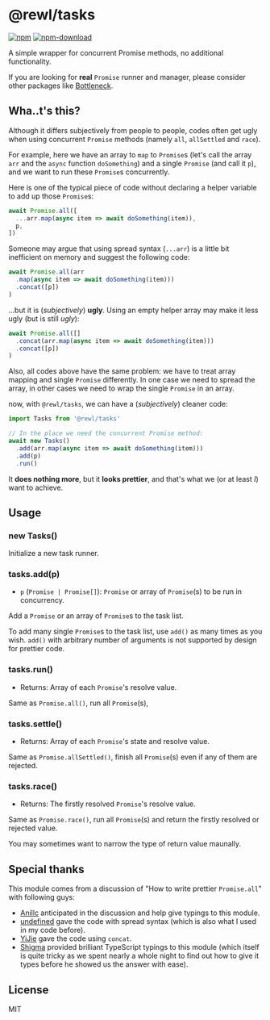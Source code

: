 # @rewl/tasks

[![npm](https://img.shields.io/npm/v/@rewl/tasks?style=flat-square)](https://www.npmjs.com/package/@rewl/tasks)
[![npm-download](https://img.shields.io/npm/dw/@rewl/tasks?style=flat-square)](https://www.npmjs.com/package/@rewl/tasks)

A simple wrapper for concurrent Promise methods, no additional functionality.

If you are looking for **real** `Promise` runner and manager, please consider other packages like [Bottleneck](https://github.com/SGrondin/bottleneck).

## Wha..t's this?

Although it differs subjectively from people to people, codes often get ugly when using concurrent `Promise` methods (namely `all`, `allSettled` and `race`).

For example, here we have an array to `map` to `Promise`s (let's call the array `arr` and the `async` function `doSomething`) and a single `Promise` (and call it `p`), and we want to run these `Promise`s concurrently.

Here is one of the typical piece of code without declaring a helper variable to add up those `Promise`s:

```js
await Promise.all([
  ...arr.map(async item => await doSomething(item)),
  p,
])
```

Someone may argue that using spread syntax (`...arr`) is a little bit inefficient on memory and suggest the following code:

```js
await Promise.all(arr
  .map(async item => await doSomething(item)))
  .concat([p])
)
```

...but it is (*subjectively*) **ugly**. Using an empty helper array may make it less ugly (but is still *ugly*):

```js
await Promise.all([]
  .concat(arr.map(async item => await doSomething(item)))
  .concat([p])
)
```

Also, all codes above have the same problem: we have to treat array mapping and single `Promise` differently. In one case we need to spread the array, in other cases we need to wrap the single `Promise` in an array.

now, with `@rewl/tasks`, we can have a (*subjectively*) cleaner code:

```js
import Tasks from '@rewl/tasks'

// In the place we need the concurrent Promise method:
await new Tasks()
  .add(arr.map(async item => await doSomething(item)))
  .add(p)
  .run()
```

It **does nothing more**, but it **looks prettier**, and that's what we (or at least *I*) want to achieve.

## Usage

### new Tasks()

Initialize a new task runner.

### tasks.add(p)

- `p` (`Promise | Promise[]`): `Promise` or array of `Promise`(s) to be run in concurrency.

Add a `Promise` or an array of `Promise`s to the task list.

To add many single `Promise`s to the task list, use `add()` as many times as you wish. `add()` with arbitrary number of arguments is not supported by design for prettier code.

### tasks.run()

- Returns: Array of each `Promise`'s resolve value.

Same as `Promise.all()`, run all `Promise`(s),

### tasks.settle()

- Returns: Array of each `Promise`'s state and resolve value.

Same as `Promise.allSettled()`, finish all `Promise`(s) even if any of them are rejected.

### tasks.race()

- Returns: The firstly resolved `Promise`'s resolve value.

Same as `Promise.race()`, run all `Promise`(s) and return the firstly resolved or rejected value.

You may sometimes want to narrow the type of return value maunally.

## Special thanks

This module comes from a discussion of "How to write prettier `Promise.all`" with following guys:

- [Anillc](https://github.com/Anillc) anticipated in the discussion and help give typings to this module.
- [undefined](https://github.com/undefined-moe) gave the code with spread syntax (which is also what I used in my code before).
- [YiJie](https://github.com/NWYLZW) gave the code using `concat`.
- [Shigma](https://github.com/shigma) provided brilliant TypeScript typings to this module (which itself is quite tricky as we spent nearly a whole night to find out how to give it types before he showed us the answer with ease).

## License

MIT